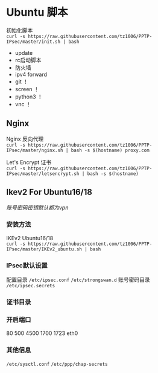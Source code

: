 # Ubuntu 脚本 #
初始化脚本  
`curl -s https://raw.githubusercontent.com/tz1006/PPTP-IPsec/master/init.sh | bash` 
* update
* rc启动脚本
* 防火墙
* ipv4 forward
* git ！
* screen ！
* python3 ！
* vnc ！


## Nginx ##
Nginx 反向代理   
`curl -s https://raw.githubusercontent.com/tz1006/PPTP-IPsec/master/nginx.sh | bash -s $(hostname) proxy.com` 

Let's Encrypt 证书   
`curl -s https://raw.githubusercontent.com/tz1006/PPTP-IPsec/master/letsencrypt.sh | bash -s $(hostname)` 

## Ikev2 For Ubuntu16/18 ##
*账号密码密钥默认都为vpn*
### 安装方法 ###
IKEv2 Ubuntu16/18  
`curl -s https://raw.githubusercontent.com/tz1006/PPTP-IPsec/master/IKEv2_ubuntu.sh | bash`  

### IPsec默认设置 ###
配置目录
`/etc/ipsec.conf`
`/etc/strongswan.d`
账号密码目录  
`/etc/ipsec.secrets`
### 证书目录 ###
### 开启端口 ###
80
500
4500
1700
1723
eth0  
### 其他信息 ###
`/etc/sysctl.conf`
`/etc/ppp/chap-secrets`

